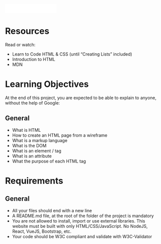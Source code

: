 ![Logo](logo.png)

# Resources
Read or watch:
- Learn to Code HTML & CSS (until “Creating Lists” included)
- Introduction to HTML
- MDN

# Learning Objectives
At the end of this project, you are expected to be able to explain to anyone, without the help of Google:

## General
- What is HTML
- How to create an HTML page from a wireframe
- What is a markup language
- What is the DOM
- What is an element / tag
- What is an attribute
- What the purpose of each HTML tag

# Requirements
## General
- All your files should end with a new line
- A README.md file, at the root of the folder of the project is mandatory
- You are not allowed to install, import or use external libraries. This website must be built with only HTML/CSS/JavaScript. No NodeJS, React, VueJS, Bootstrap, etc.
- Your code should be W3C compliant and validate with W3C-Validator